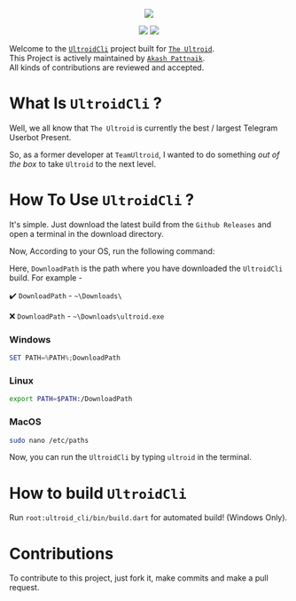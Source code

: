 <p align="center"><a href="https://github.com/BLUE-DEVIL1134/UltroidCli"><img src="https://github-readme-stats.vercel.app/api/pin?username=BLUE-DEVIL1134&show_icons=true&theme=dracula&hide_border=true&repo=UltroidCli"></a></p>
<p align="center">
<a href="https://github.com/BLUE-DEVIL1134/UltroidCli"><img src="https://hits.seeyoufarm.com/api/count/incr/badge.svg?url=https%3A%2F%2Fgithub.com%2FBLUE-DEVIL1134%2FUltroidCli%2F&count_bg=%232100FF&title_bg=%2300BBFF&icon=github.svg&icon_color=%23000000&title=Views&edge_flat=false" /></a>
<img src="https://img.shields.io/badge/Version-1.0.5-blueviolet?&logo=github&style=flat" />
</p>

Welcome to the [`UltroidCli`](https://github.com/BLUE-DEVIL1134/UltroidCli) project built for [`The Ultroid`](https://github.com/TeamUltroid/Ultroid).
<br>
This Project is actively maintained by [`Akash Pattnaik`](https://github.com/BLUE-DEVIL1134).
<br>
All kinds of contributions are reviewed and accepted.

# What Is `UltroidCli` ?

Well, we all know that `The Ultroid` is currently the best / largest Telegram Userbot Present.

So, as a former developer at `TeamUltroid`, I wanted to do something _out of the box_ to take `Ultroid` to the next level.

# How To Use `UltroidCli` ?

It's simple. Just download the latest build from the `Github Releases` and open a terminal in the download directory.

Now, According to your OS, run the following command:

Here, `DownloadPath` is the path where you have downloaded the `UltroidCli` build.
For example -

✔️ `DownloadPath` - `~\Downloads\`

❌ `DownloadPath` - `~\Downloads\ultroid.exe`

### Windows

```powershell
SET PATH=%PATH%;DownloadPath
```

### Linux

```bash
export PATH=$PATH:/DownloadPath
```

### MacOS

```bash
sudo nano /etc/paths
```

Now, you can run the `UltroidCli` by typing `ultroid` in the terminal.

# How to build `UltroidCli`

Run `root:ultroid_cli/bin/build.dart` for automated build! (Windows Only).

# Contributions

To contribute to this project, just fork it, make commits and make a pull request.

